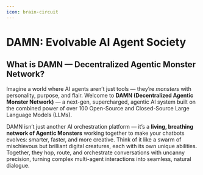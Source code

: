 ```yaml
---
icon: brain-circuit
---
```


# DAMN: Evolvable AI Agent Society

## What is DAMN — Decentralized Agentic Monster Network?

Imagine a world where AI agents aren’t just tools — they’re _monsters_ with personality, purpose, and flair. Welcome to **DAMN (Decentralized Agentic Monster Network)** — a next-gen, supercharged, agentic AI system built on the combined power of over 100 Open-Source and Closed-Source Large Language Models (LLMs).

DAMN isn’t just another AI orchestration platform — it’s a **living, breathing network of Agentic Monsters** working together to make your chatbots evolves: smarter, faster, and more creative. Think of it like a swarm of mischievous but brilliant digital creatures, each with its own unique abilities. Together, they hop, route, and orchestrate conversations with uncanny precision, turning complex multi-agent interactions into seamless, natural dialogue.
